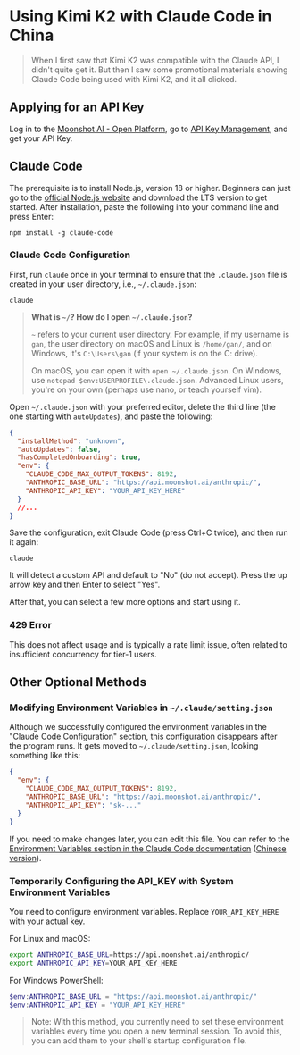 # Using Kimi K2 with Claude Code in China

> When I first saw that Kimi K2 was compatible with the Claude API, I didn't quite get it. But then I saw some promotional materials showing Claude Code being used with Kimi K2, and it all clicked.

## Applying for an API Key

Log in to the [Moonshot AI - Open Platform](https://platform.moonshot.ai/playground), go to [API Key Management](https://platform.moonshot.cn/console/api-keys), and get your API Key.

## Claude Code

The prerequisite is to install Node.js, version 18 or higher. Beginners can just go to the [official Node.js website](https://nodejs.org/en) and download the LTS version to get started. After installation, paste the following into your command line and press Enter:

```shell
npm install -g claude-code
```

### Claude Code Configuration

First, run `claude` once in your terminal to ensure that the `.claude.json` file is created in your user directory, i.e., `~/.claude.json`:

```
claude
```

> **What is `~/`? How do I open `~/.claude.json`?**
>
> `~` refers to your current user directory. For example, if my username is `gan`, the user directory on macOS and Linux is `/home/gan/`, and on Windows, it's `C:\Users\gan` (if your system is on the C: drive).
>
> On macOS, you can open it with `open ~/.claude.json`. On Windows, use `notepad $env:USERPROFILE\.claude.json`. Advanced Linux users, you're on your own (perhaps use nano, or teach yourself vim).

Open `~/.claude.json` with your preferred editor, delete the third line (the one starting with `autoUpdates`), and paste the following:

```json
{
  "installMethod": "unknown",
  "autoUpdates": false,
  "hasCompletedOnboarding": true,
  "env": {
    "CLAUDE_CODE_MAX_OUTPUT_TOKENS": 8192,
    "ANTHROPIC_BASE_URL": "https://api.moonshot.ai/anthropic/",
    "ANTHROPIC_API_KEY": "YOUR_API_KEY_HERE"
  }
  //...
}
```

Save the configuration, exit Claude Code (press Ctrl+C twice), and then run it again:

```
claude
```

It will detect a custom API and default to "No" (do not accept). Press the up arrow key and then Enter to select "Yes".

After that, you can select a few more options and start using it.

### 429 Error

This does not affect usage and is typically a rate limit issue, often related to insufficient concurrency for tier-1 users.

## Other Optional Methods

### Modifying Environment Variables in `~/.claude/setting.json`

Although we successfully configured the environment variables in the "Claude Code Configuration" section, this configuration disappears after the program runs. It gets moved to `~/.claude/setting.json`, looking something like this:

```json
{
  "env": {
    "CLAUDE_CODE_MAX_OUTPUT_TOKENS": 8192,
    "ANTHROPIC_BASE_URL": "https://api.moonshot.ai/anthropic/",
    "ANTHROPIC_API_KEY": "sk-..."
  }
}
```

If you need to make changes later, you can edit this file. You can refer to the [Environment Variables section in the Claude Code documentation](https://docs.anthropic.com/en/docs/claude-code/settings#environment-variables) ([Chinese version](https://docs.anthropic.com/zh-CN/docs/claude-code/settings#环境变量)).

### Temporarily Configuring the API_KEY with System Environment Variables

You need to configure environment variables. Replace `YOUR_API_KEY_HERE` with your actual key.

For Linux and macOS:

```sh
export ANTHROPIC_BASE_URL=https://api.moonshot.ai/anthropic/
export ANTHROPIC_API_KEY=YOUR_API_KEY_HERE
```

For Windows PowerShell:

```powershell
$env:ANTHROPIC_BASE_URL = "https://api.moonshot.ai/anthropic/"
$env:ANTHROPIC_API_KEY = "YOUR_API_KEY_HERE"
```

> Note: With this method, you currently need to set these environment variables every time you open a new terminal session. To avoid this, you can add them to your shell's startup configuration file.